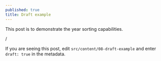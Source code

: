 ```yaml
---
published: true
title: Draft example
---
```

This post is to demonstrate the year sorting capabilities.

/

If you are seeing this post, edit `src/content/08-draft-example` and enter `draft: true` in the metadata.